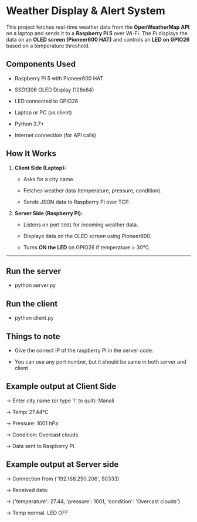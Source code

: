 # Weather Display & Alert System
 
This project fetches real-time weather data from the **OpenWeatherMap API** on a laptop and sends it to a **Raspberry Pi 5** over Wi-Fi. The Pi displays the data on an **OLED screen (Pioneer600 HAT)** and controls an **LED on GPIO26** based on a temperature threshold.
 
## Components Used
 
- Raspberry Pi 5 with Pioneer600 HAT

- SSD1306 OLED Display (128x64)

- LED connected to GPIO26

- Laptop or PC (as client)

- Python 3.7+

- Internet connection (for API calls)
 
## How It Works
 
1. **Client Side (Laptop):**

   - Asks for a city name.

   - Fetches weather data (temperature, pressure, condition).

   - Sends JSON data to Raspberry Pi over TCP.
 
2. **Server Side (Raspberry Pi):**

   - Listens on port `5001` for incoming weather data.

   - Displays data on the OLED screen using Pioneer600.

   - Turns **ON the LED** on GPIO26 if temperature > 30°C.
 
---
 
## Run the server

  - python server.py

## Run the client

  - python client.py

## Things to note

  - Give the correct IP of the raspberry Pi in the server code.

  - You can use any port number, but it should be same in both server and client
 
## Example output at Client Side

  -> Enter city name (or type '!' to quit): Manali

  -> Temp: 27.44°C

  -> Pressure: 1001 hPa

  -> Condition: Overcast clouds

  -> Data sent to Raspberry Pi.

## Example output at Server side

  -> Connection from ('192.168.250.206', 50333)

  -> Received data:
 
  -> {'temperature': 27.44, 'pressure': 1001, 'condition': 'Overcast clouds'}
  
  -> Temp normal. LED OFF


 